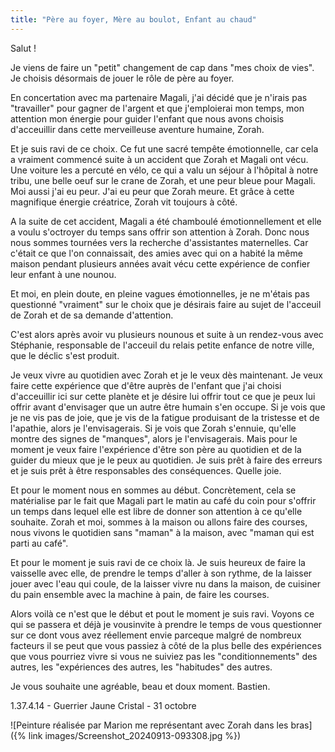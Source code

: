 ```yaml
---
title: "Père au foyer, Mère au boulot, Enfant au chaud"
---
```

Salut !

Je viens de faire un "petit" changement de cap dans "mes choix de vies".
Je choisis désormais de jouer le rôle de père au foyer. 

En concertation avec ma partenaire Magali, j'ai décidé que je n'irais pas "travailler" pour gagner de l'argent et que j'emploierai mon temps, mon attention mon énergie pour guider l'enfant que nous avons choisis d'acceuillir dans cette merveilleuse aventure humaine, Zorah.

Et je suis ravi de ce choix. Ce fut une sacré tempête émotionnelle, car cela a vraiment commencé suite à un accident que Zorah et Magali ont vécu.
Une voiture les a percuté en vélo, ce qui a valu un séjour à l'hôpital à notre tribu, une belle oeuf sur le crane de Zorah, et une peur bleue pour Magali.
Moi aussi j'ai eu peur. J'ai eu peur que Zorah meure. Et grâce à cette magnifique énergie créatrice, Zorah vit toujours à côté.

A la suite de cet accident, Magali a été chamboulé émotionnellement et elle a voulu s'octroyer du temps sans offrir son attention à Zorah.
Donc nous nous sommes tournées vers la recherche d'assistantes maternelles.
Car c'était ce que l'on connaissait, des amies avec qui on a habité la même maison pendant plusieurs années avait vécu cette expérience de confier leur enfant à une nounou.

Et moi, en plein doute, en pleine vagues émotionnelles, je ne m'étais pas questionné "vraiment" sur le choix que je désirais faire au sujet de l'acceuil de Zorah et de sa demande d'attention.

C'est alors après avoir vu plusieurs nounous et suite à un rendez-vous avec Stéphanie, responsable de l'acceuil du relais petite enfance de notre ville, que le déclic s'est produit.

Je veux vivre au quotidien avec Zorah et je le veux dès maintenant.
Je veux faire cette expérience que d'être auprès de l'enfant que j'ai choisi d'acceuillir ici sur cette planète et je désire lui offrir tout ce que je peux lui offrir avant d'envisager que un autre être humain s'en occupe.
Si je vois que je ne vis pas de joie, que je vis de la fatigue produisant de la tristesse et de l'apathie, alors je l'envisagerais.
Si je vois que Zorah s'ennuie, qu'elle montre des signes de "manques", alors je l'envisagerais.
Mais pour le moment je veux faire l'expérience d'être son père au quotidien et de la guider du mieux que je le peux au quotidien.
Je suis prêt à faire des erreurs et je suis prêt à être responsables des conséquences.
Quelle joie.

Et pour le moment nous en sommes au début.
Concrètement, cela se matérialise par le fait que Magali part le matin au café du coin pour s'offrir un temps dans lequel elle est libre de donner son attention à ce qu'elle souhaite.
Zorah et moi, sommes à la maison ou allons faire des courses, nous vivons le quotidien sans "maman" à la maison, avec "maman qui est parti au café".

Et pour le moment je suis ravi de ce choix là.
Je suis heureux de faire la vaisselle avec elle, de prendre le temps d'aller à son rythme, de la laisser jouer avec l'eau qui coule, de la laisser vivre nu dans la maison, de cuisiner du pain ensemble avec la machine à pain, de faire les courses.

Alors voilà ce n'est que le début et pout le moment je suis ravi.
Voyons ce qui se passera et déjà je vousinvite à prendre le temps de vous questionner sur ce dont vous avez réellement envie parceque malgré de nombreux facteurs il se peut que vous passiez à côté de la plus belle des expériences que vous pourriez vivre si vous ne suiviez pas les "conditionnements" des autres, les "expériences des autres, les "habitudes" des autres.

Je vous souhaite une agréable, beau et doux moment.
Bastien.

1.37.4.14 - Guerrier Jaune Cristal - 31 octobre

![Peinture réalisée par Marion me représentant avec Zorah dans les bras]({% link images/Screenshot_20240913-093308.jpg %})